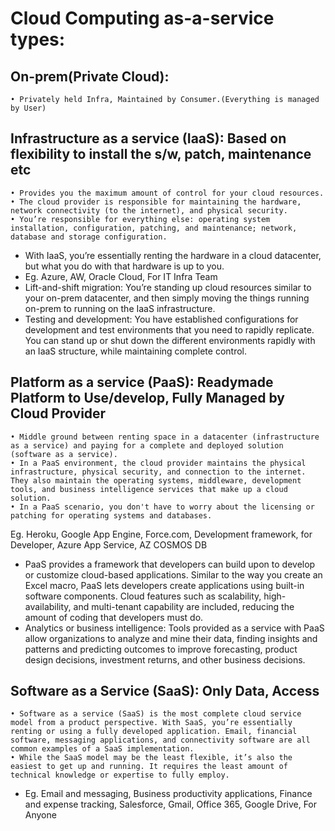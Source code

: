 # Cloud Computing as-a-service types:

## On-prem(Private Cloud):
	• Privately held Infra, Maintained by Consumer.(Everything is managed by User)

## Infrastructure as a service (IaaS): Based on flexibility to install the s/w, patch, maintenance etc
	• Provides you the maximum amount of control for your cloud resources.
	• The cloud provider is responsible for maintaining the hardware, network connectivity (to the internet), and physical security. 
	• You’re responsible for everything else: operating system installation, configuration, patching, and maintenance; network, database and storage configuration. 

- With IaaS, you’re essentially renting the hardware in a cloud datacenter, but what you do with that hardware is up to you.  
- Eg. Azure, AW, Oracle Cloud, For IT Infra Team
- Lift-and-shift migration: You’re standing up cloud resources similar to your on-prem datacenter, and then simply moving the things running on-prem to running on the IaaS infrastructure.
- Testing and development: You have established configurations for development and test environments that you need to rapidly replicate. You can stand up or shut down the different environments rapidly with an IaaS structure, while maintaining complete control.


## Platform as a service (PaaS): Readymade Platform to Use/develop, Fully Managed by Cloud Provider
	• Middle ground between renting space in a datacenter (infrastructure as a service) and paying for a complete and deployed solution (software as a service). 
	• In a PaaS environment, the cloud provider maintains the physical infrastructure, physical security, and connection to the internet. They also maintain the operating systems, middleware, development tools, and business intelligence services that make up a cloud solution. 
	• In a PaaS scenario, you don't have to worry about the licensing or patching for operating systems and databases.

Eg. Heroku, Google App Engine, Force.com, Development framework, for Developer, Azure App Service, AZ COSMOS DB
- PaaS provides a framework that developers can build upon to develop or customize cloud-based applications. Similar to the way you create an Excel macro, PaaS lets developers create applications using built-in software components. Cloud features such as scalability, high-availability, and multi-tenant capability are included, reducing the amount of coding that developers must do.
- Analytics or business intelligence: Tools provided as a service with PaaS allow organizations to analyze and mine their data, finding insights and patterns and predicting outcomes to improve forecasting, product design decisions, investment returns, and other business decisions.

## Software as a Service (SaaS): Only Data, Access
	• Software as a service (SaaS) is the most complete cloud service model from a product perspective. With SaaS, you’re essentially renting or using a fully developed application. Email, financial software, messaging applications, and connectivity software are all common examples of a SaaS implementation.
	• While the SaaS model may be the least flexible, it’s also the easiest to get up and running. It requires the least amount of technical knowledge or expertise to fully employ.
- Eg. Email and messaging, Business productivity applications, Finance and expense tracking, Salesforce, Gmail, Office 365, Google Drive, For Anyone
